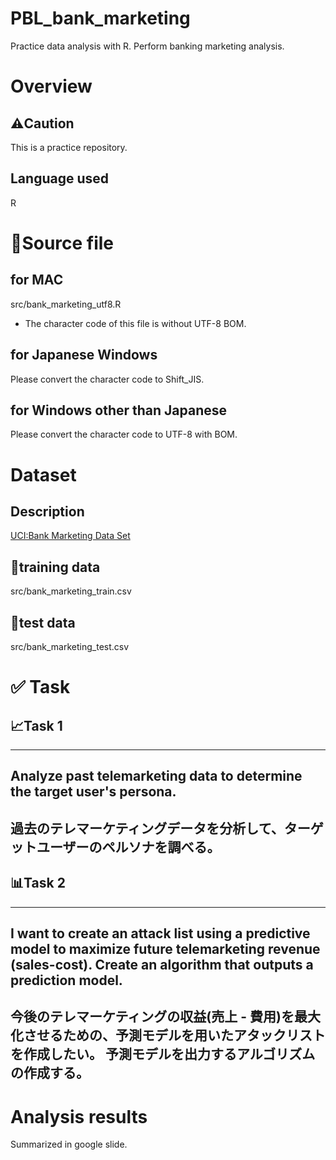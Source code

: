 # PBL_bank_marketing
Practice data analysis with R. Perform banking marketing analysis.

# Overview
## ⚠️Caution
This is a practice repository.

## Language used
R

# 💩Source file
## for MAC
src/bank_marketing_utf8.R
* The character code of this file is without UTF-8 BOM.

## for Japanese Windows
Please convert the character code to Shift_JIS.
## for Windows other than Japanese
Please convert the character code to UTF-8 with BOM.

# Dataset
## Description
[UCI:Bank Marketing Data Set](https://archive.ics.uci.edu/ml/datasets/bank+marketing#)
## 📃training data
src/bank_marketing_train.csv
## 📑test data
src/bank_marketing_test.csv

# ✅ Task
## 📈Task 1
---
Analyze past telemarketing data to determine the target user's persona.
---
過去のテレマーケティングデータを分析して、ターゲットユーザーのペルソナを調べる。
---

## 📊Task 2
---
I want to create an attack list using a predictive model to maximize future telemarketing revenue (sales-cost).
Create an algorithm that outputs a prediction model.
---
今後のテレマーケティングの収益(売上 - 費用)を最大化させるための、予測モデルを用いたアタックリストを作成したい。
予測モデルを出力するアルゴリズムの作成する。
---

# Analysis results
Summarized in google slide.
